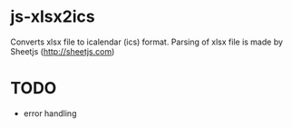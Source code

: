 # js-xlsx2ics
Converts xlsx file to icalendar (ics) format. Parsing of xlsx file is made by Sheetjs (http://sheetjs.com)

# TODO
- error handling
